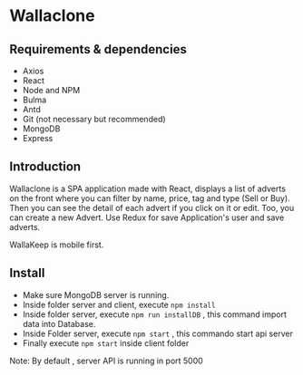# Wallaclone

## Requirements & dependencies 

* Axios
* React
* Node and NPM
* Bulma
* Antd
* Git (not necessary but recommended)
* MongoDB
* Express

## Introduction

Wallaclone is a SPA application made with React, displays a list of adverts on the front where you can filter by name, price, tag and type (Sell or Buy). 
Then you can see the detail of each advert if you click on it or edit.
Too, you can create a new Advert.
Use Redux for save Application's user and save adverts.

WallaKeep is mobile first.

## Install

* Make sure MongoDB server is running.
* Inside folder server and client, execute `npm install`
* Inside folder server, execute `npm run installDB` , this command import data into Database.
* Inside Folder server, execute `npm start` , this commando start api server
* Finally execute `npm start` inside client folder

Note: By default , server API is running in port 5000
